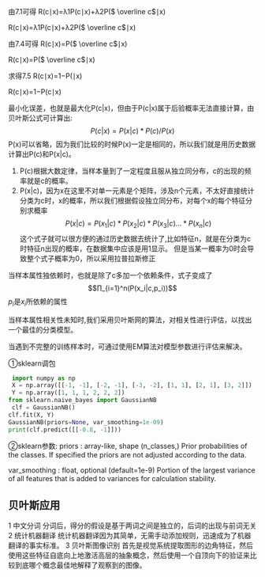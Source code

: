 
由7.1可得 R(c∣x)=λ1P(c∣x)+λ2P($ \overline c$∣x)

R(c∣x)=λ1​P(c∣x)+λ2​P($ \overline c$∣x)

由7.4可得 R(c∣x)=P($ \overline c$∣x)

R(c∣x)=P($ \overline c$∣x)

求得7.5 R(c∣x)=1−P(∣x)

R(c∣x)=1−P(c∣x)

最小化误差，也就是最大化P(c|x)，但由于P(c|x)属于后验概率无法直接计算，由贝叶斯公式可计算出:
$$P(c|x)=P(x|c)*P(c)/P(x)$$
P(x)可以省略，因为我们比较的时候P(x)一定是相同的，所以我们就是用历史数据计算出P(c)和P(x|c)。
1. P(c)根据大数定律，当样本量到了一定程度且服从独立同分布，c的出现的频率就是c的概率。
2. P(x|c)，因为x在这里不对单一元素是个矩阵，涉及n个元素，不太好直接统计分类为c时，x的概率，所以我们根据假设独立同分布，对每个x的每个特征分别求概率
   $$P(x|c)=P(x_1|c)*P(x_2|c)*P(x_3|c)...*P(x_n|c)$$
这个式子就可以很方便的通过历史数据去统计了,比如特征n，就是在分类为c时特征n出现的概率，在数据集中应该是用1显示。
但是当某一概率为0时会导致整个式子概率为0，所以采用拉普拉斯修正

当样本属性独依赖时，也就是除了c多加一个依赖条件，式子变成了
$$∏_{i=1}^n(P(x_i|c,p_i))$$
$p_i$是$x_i$所依赖的属性

当样本属性相关性未知时,我们采用贝叶斯网的算法，对相关性进行评估，以找出一个最佳的分类模型。

当遇到不完整的训练样本时，可通过使用EM算法对模型参数进行评估来解决。

①sklearn调包

```python
 import numpy as np
 X = np.array([[-1, -1], [-2, -1], [-3, -2], [1, 1], [2, 1], [3, 2]])
 Y = np.array([1, 1, 1, 2, 2, 2])
from sklearn.naive_bayes import GaussianNB
 clf = GaussianNB()
clf.fit(X, Y)
GaussianNB(priors=None, var_smoothing=1e-09)
print(clf.predict([[-0.8, -1]]))
```
②sklearn参数:	
priors : array-like, shape (n_classes,)
Prior probabilities of the classes. If specified the priors are not adjusted according to the data.

var_smoothing : float, optional (default=1e-9)
Portion of the largest variance of all features that is added to variances for calculation stability.

## 贝叶斯应用

1 中文分词
分词后，得分的假设是基于两词之间是独立的，后词的出现与前词无关
2 统计机器翻译
统计机器翻译因为其简单，无需手动添加规则，迅速成为了机器翻译的事实标准。
3 贝叶斯图像识别
首先是视觉系统提取图形的边角特征，然后使用这些特征自底向上地激活高层的抽象概念，然后使用一个自顶向下的验证来比较到底哪个概念最佳地解释了观察到的图像。